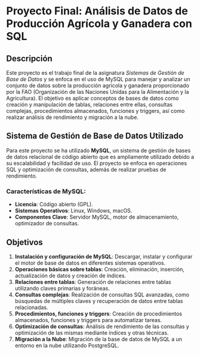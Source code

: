# Proyecto Final: Análisis de Datos de Producción Agrícola y Ganadera con SQL

## Descripción

Este proyecto es el trabajo final de la asignatura *Sistemas de Gestión de Base de Datos* y se enfoca en el uso de MySQL para manejar y analizar un conjunto de datos sobre la producción agrícola y ganadera proporcionado por la FAO (Organización de las Naciones Unidas para la Alimentación y la Agricultura). El objetivo es aplicar conceptos de bases de datos como creación y manipulación de tablas, relaciones entre ellas, consultas complejas, procedimientos almacenados, funciones y triggers, así como realizar análisis de rendimiento y migración a la nube.

## Sistema de Gestión de Base de Datos Utilizado

Para este proyecto se ha utilizado **MySQL**, un sistema de gestión de bases de datos relacional de código abierto que es ampliamente utilizado debido a su escalabilidad y facilidad de uso. El proyecto se enfoca en operaciones SQL y optimización de consultas, además de realizar pruebas de rendimiento.

### Características de MySQL:
- **Licencia**: Código abierto (GPL).
- **Sistemas Operativos**: Linux, Windows, macOS.
- **Componentes Clave**: Servidor MySQL, motor de almacenamiento, optimizador de consultas.

## Objetivos

1. **Instalación y configuración de MySQL**: Descargar, instalar y configurar el motor de base de datos en diferentes sistemas operativos.
2. **Operaciones básicas sobre tablas**: Creación, eliminación, inserción, actualización de datos y creación de índices.
3. **Relaciones entre tablas**: Generación de relaciones entre tablas utilizando claves primarias y foráneas.
4. **Consultas complejas**: Realización de consultas SQL avanzadas, como búsquedas de múltiples claves y recuperación de datos entre tablas relacionadas.
5. **Procedimientos, funciones y triggers**: Creación de procedimientos almacenados, funciones y triggers para automatizar tareas.
6. **Optimización de consultas**: Análisis de rendimiento de las consultas y optimización de las mismas mediante índices y otras técnicas.
7. **Migración a la Nube**: Migración de la base de datos de MySQL a un entorno en la nube utilizando PostgreSQL.


